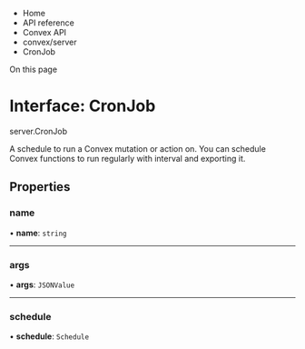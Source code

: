 <div>

<div>

<div>

<div>

-   Home
-   API reference
-   Convex API
-   convex/server
-   CronJob

<div>

On this page

</div>

<div>

<div>

# Interface: CronJob

</div>

server.CronJob

A schedule to run a Convex mutation or action on. You can schedule
Convex functions to run regularly with interval and exporting it.

## Properties​

### name​

• **name**: `string`

------------------------------------------------------------------------

### args​

• **args**: `JSONValue`

------------------------------------------------------------------------

### schedule​

• **schedule**: `Schedule`

</div>

</div>

</div>

</div>

</div>
